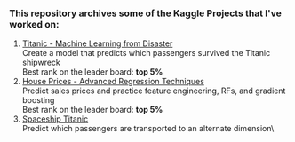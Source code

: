 ### This repository archives some of the Kaggle Projects that I've worked on:

1. [Titanic - Machine Learning from Disaster](https://www.kaggle.com/competitions/titanic)\
  Create a model that predicts which passengers survived the Titanic shipwreck\
  Best rank on the leader board: **top 5%** 
2. [House Prices - Advanced Regression Techniques](https://www.kaggle.com/competitions/house-prices-advanced-regression-techniques)\
  Predict sales prices and practice feature engineering, RFs, and gradient boosting\
  Best rank on the leader board: **top 5%**
3. [Spaceship Titanic](https://www.kaggle.com/competitions/spaceship-titanic)\
  Predict which passengers are transported to an alternate dimension\
  
